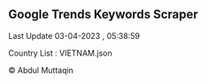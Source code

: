 

## Google Trends Keywords Scraper 
 
Last Update 03-04-2023 , 05:38:59

Country List :
VIETNAM.json



© Abdul Muttaqin 
